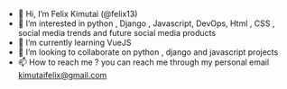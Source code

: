 - 👋 Hi, I’m Felix Kimutai (@felix13)
- 👀 I’m interested in python , Django , Javascript, DevOps, Html , CSS , social media trends and future social media products
- 🌱 I’m currently learning VueJS
- 💞️ I’m looking to collaborate on python , django and javascript projects
- 📫 How to reach me ? you can reach me through my personal email kimutaifelix@gmail.com

<!---
felix13/felix13 is a ✨ special ✨ repository because its `README.md` (this file) appears on your GitHub profile.
You can click the Preview link to take a look at your changes.
--->
